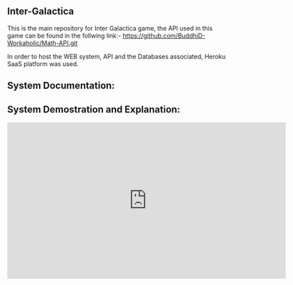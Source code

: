 ## Inter-Galactica

This is the main repository for Inter Galactica game, the API used in this game can be found in the follwing link:-  https://github.com/BuddhiD-Workaholic/Math-API.git 

In order to host the WEB system, API and the Databases associated, Heroku SaaS platform was used. 

## System Documentation: 

## System Demostration and Explanation: 

<iframe width="640" height="360" frameborder="0" src="https://mega.nz/embed/ClIiUZII#Y62RJteEFwYbmUpgR305CzL79skrJCSufe444aqg1GM" allowfullscreen ></iframe>
